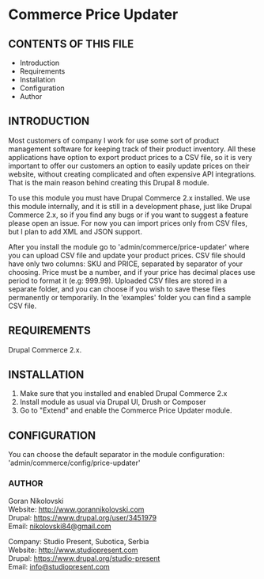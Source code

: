 # Commerce Price Updater

## CONTENTS OF THIS FILE

  * Introduction
  * Requirements
  * Installation
  * Configuration
  * Author

## INTRODUCTION

Most customers of company I work for use some sort of product management
software for keeping track of their product inventory. All these applications
have option to export product prices to a CSV file, so it is very important to
offer our customers an option to easily update prices on their website, without
creating complicated and often expensive API integrations. That is the main
reason behind creating this Drupal 8 module.

To use this module you must have Drupal Commerce 2.x installed. We use this
module internally, and it is still in a development phase, just like Drupal
Commerce 2.x, so if you find any bugs or if you want to suggest a feature please
open an issue. For now you can import prices only from CSV files, but I plan to
add XML and JSON support.

After you install the module go to 'admin/commerce/price-updater' where you can
upload CSV file and update your product prices. CSV file should have only two
columns: SKU and PRICE, separated by separator of your choosing. Price must be a
number, and if your price has decimal places use period to format it
(e.g: 999.99). Uploaded CSV files are stored in a separate folder, and you can
choose if you wish to save these files permanently or temporarily. In the
'examples' folder you can find a sample CSV file.

## REQUIREMENTS

Drupal Commerce 2.x.

## INSTALLATION

1. Make sure that you installed and enabled Drupal Commerce 2.x
2. Install module as usual via Drupal UI, Drush or Composer
3. Go to "Extend" and enable the Commerce Price Updater module.

## CONFIGURATION

You can choose the default separator in the module configuration:
'admin/commerce/config/price-updater'

### AUTHOR

Goran Nikolovski  
Website: http://www.gorannikolovski.com  
Drupal: https://www.drupal.org/user/3451979  
Email: nikolovski84@gmail.com  

Company: Studio Present, Subotica, Serbia  
Website: http://www.studiopresent.com  
Drupal: https://www.drupal.org/studio-present  
Email: info@studiopresent.com  

